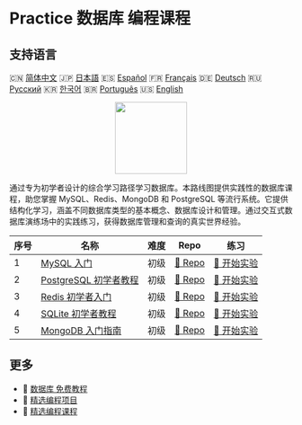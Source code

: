# Practice 数据库 编程课程

## 支持语言

🇨🇳 [简体中文](README_zh.md) 🇯🇵 [日本語](README_ja.md) 🇪🇸 [Español](README_es.md) 🇫🇷 [Français](README_fr.md) 🇩🇪 [Deutsch](README_de.md) 🇷🇺 [Русский](README_ru.md) 🇰🇷 [한국어](README_ko.md) 🇧🇷 [Português](README_pt.md) 🇺🇸 [English](README.md) 

<div align="center">
<img width="128px" src="https://file.labex.io/path/S2s0kYPxCISr.png">
</div>

通过专为初学者设计的综合学习路径学习数据库。本路线图提供实践性的数据库课程，助您掌握 MySQL、Redis、MongoDB 和 PostgreSQL 等流行系统。它提供结构化学习，涵盖不同数据库类型的基本概念、数据库设计和管理。通过交互式数据库演练场中的实践练习，获得数据库管理和查询的真实世界经验。

|   序号 | 名称                                                                          | 难度   | Repo                                                              | 练习                                                                |
|--------|-------------------------------------------------------------------------------|--------|-------------------------------------------------------------------|---------------------------------------------------------------------|
|      1 | [MySQL 入门](https://labex.io/zh/courses/mysql-for-beginners)                 | 初级   | [🔗 Repo](https://github.com/labex-labs/mysql-for-beginners)      | [🚀 开始实验](https://labex.io/zh/courses/mysql-for-beginners)      |
|      2 | [PostgreSQL 初学者教程](https://labex.io/zh/courses/postgresql-for-beginners) | 初级   | [🔗 Repo](https://github.com/labex-labs/postgresql-for-beginners) | [🚀 开始实验](https://labex.io/zh/courses/postgresql-for-beginners) |
|      3 | [Redis 初学者入门](https://labex.io/zh/courses/redis-for-beginners)           | 初级   | [🔗 Repo](https://github.com/labex-labs/redis-for-beginners)      | [🚀 开始实验](https://labex.io/zh/courses/redis-for-beginners)      |
|      4 | [SQLite 初学者教程](https://labex.io/zh/courses/sqlite-for-beginners)         | 初级   | [🔗 Repo](https://github.com/labex-labs/sqlite-for-beginners)     | [🚀 开始实验](https://labex.io/zh/courses/sqlite-for-beginners)     |
|      5 | [MongoDB 入门指南](https://labex.io/zh/courses/mongodb-for-beginners)         | 初级   | [🔗 Repo](https://github.com/labex-labs/mongodb-for-beginners)    | [🚀 开始实验](https://labex.io/zh/courses/mongodb-for-beginners)    |

## 更多

- 🔗 [数据库 免费教程](https://github.com/labex-labs/database-free-tutorials)
- 🔗 [精选编程项目](https://github.com/labex-labs/awesome-programming-projects)
- 🔗 [精选编程课程](https://github.com/labex-labs/awesome-programming-courses)


